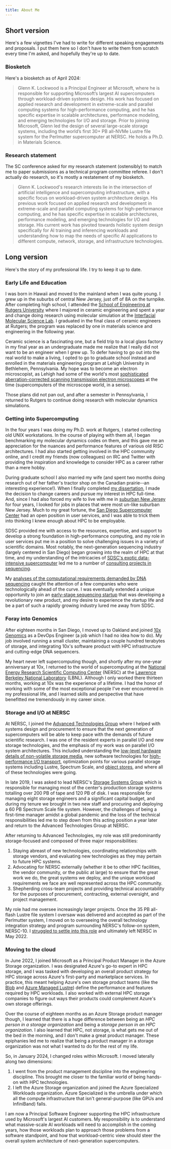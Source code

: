 ```yaml
---
title: About Me
---
```


## Short version

Here's a few vignettes I've had to write for different speaking engagements and
proposals.  I put them here so I don't have to write them from scratch every
time I'm asked, and hopefully they're up to date.

### Biosketch

Here's a biosketch as of April 2024:

> Glenn K. Lockwood is a Principal Engineer at Microsoft, where he is
> responsible for supporting Microsoft’s largest AI supercomputers through
> workload-driven systems design. His work has focused on applied research and
> development in extreme-scale and parallel computing systems for
> high-performance computing, and he has specific expertise in scalable
> architectures, performance modeling, and emerging technologies for I/O and
> storage. Prior to joining Microsoft, Glenn led the design of several
> large-scale storage systems, including the world’s first 30+ PB all-NVMe
> Lustre file system for the Perlmutter supercomputer at NERSC. He holds a Ph.D.
> in Materials Science.

### Research statement

The SC conference asked for my research statement (ostensibly) to match me to
paper submissions as a technical program committee referee. I don't actually do
research, so it's mostly a restatement of my biosketch.

> Glenn K. Lockwood's research interests lie in the intersection of artificial
> intelligence and supercomputing infrastructure, with a specific focus on
> workload-driven system architecture design. His previous work focused on
> applied research and development in extreme-scale and parallel computing
> systems for high-performance computing, and he has specific expertise in
> scalable architectures, performance modeling, and emerging technologies for
> I/O and storage. His current work has pivoted towards holistic system design
> specifically for AI training and inferencing workloads and understanding how
> to map the needs of specific AI applications to different compute, network,
> storage, and infrastructure technologies.

## Long version

Here's the story of my professional life. I try to keep it up to date.

### Early Life and Education

I was born in Hawaii and moved to the mainland when I was quite young.  I grew
up in the suburbs of central New Jersey, just off of 8A on the turnpike.  After
completing high school, I attended the [School of Engineering at Rutgers
University][ru engineering] where I majored in ceramic engineering and spent a
year and change doing research using molecular simulation at the [Interfacial
Molecular Science Lab][imsl].  I graduated in the final class of ceramic
engineers at Rutgers; the program was replaced by one in materials science and
engineering in the following year.

Ceramic science is a fascinating one, but a field trip to a local glass factory
in my final year as an undergraduate made me realize that I really did not want
to be an engineer when I grew up.  To defer having to go out into the real world
to make a living, I opted to go to graduate school instead and enrolled in the
materials engineering program at Lehigh University in Bethlehem, Pennsylvania.
My hope was to become an electron microscopist, as Lehigh had some of the 
world's most [sophisticated aberration-corrected scanning transmission electron
microscopes][camn] at the time (supercomputers of the microscope world, in a
sense).

Those plans did not pan out, and after a semester in Pennsylvania, I returned to
Rutgers to continue doing research with molecular dynamics simulations.

### Getting into Supercomputing

In the four years I was doing my Ph.D. work at Rutgers, I started collecting old
UNIX workstations.  In the course of playing with them all, I began benchmarking
my molecular dynamics codes on them, and this gave me an appreciation for the
nuances and performance features of various old RISC architectures.  I had also
started getting involved in the HPC community online, and I credit my friends
(now colleagues) on IRC and Twitter with providing the inspiration and knowledge
to consider HPC as a career rather than a mere hobby.

During graduate school I also married my wife (and spent two months doing
research out of her father's tractor shop on the Canadian prairie--an
interesting experience!).  When I finally completed [my
dissertation][my dissertation], I made the decision to change careers and
pursue my interest in HPC full-time.  And, since I had also forced my wife to
live with me in [suburban New Jersey][highland park] for four years, I looked
for jobs in places that were most un-like suburban New Jersey.  Much to my
great fortune, the [San Diego Supercomputer Center][sdsc] had an open position
in user services, and I was able to trick them into thinking I knew enough
about HPC to be employable.

SDSC provided me with access to the resources, expertise, and support to develop
a strong foundation in high-performance computing, and my role in user services
put me in a position to solve challenging issues in a variety of scientific
domains.  Most notably, the next-generation sequencing industry (largely
centered in San Diego) began growing into the realm of HPC at that time, and my
understanding of the intricacies of [SDSC's exotic data-intensive
supercomputer][gordon] led me to a number of [consulting projects in
sequencing][janssen slides].

My [analyses of the computational requirements demanded by DNA
sequencing][sequencing cost blog] caught the attention of a few companies who
were technologically ahead of the curve.  I was eventually extended a unique
opportunity to join an [early-stage sequencing startup][10xtech] that was
developing a revolutionary new product, and my desire to experience the startup
life and be a part of such a rapidly growing industry lured me away from SDSC.

### Foray into Genomics

After eighteen months in San Diego, I moved up to Oakland and joined [10x 
Genomics][10x genomics] as a DevOps Engineer (a job which I had no idea how to
do).  My job involved running a small cluster, maintaining a couple hundred
terabytes of storage, and integrating 10x's software product with HPC
infrastructure and cutting-edge DNA sequencers.

My heart never left supercomputing though, and shortly after my one-year anniversary at 10x, I
returned to the world of supercomputing at the [National Energy Research
Scientific Computing Center][nersc] (NERSC) at the [Lawrence Berkeley National
Laboratory][lbl.gov] (LBNL).
Although I only worked there thirteen months, working at 10x was the experience
of a lifetime. 
I had the honor of working with some of the most exceptional people I've ever encountered in my
professional life, and I learned skills and perspective that have benefitted me
tremendously in my career since.

### Storage and I/O at NERSC

At NERSC, I joined the [Advanced Technologies Group][nersc atg] where I helped 
with systems design and procurement to ensure that the next generation of
supercomputers will be able to keep pace with the demands of future scientific
research.  I was one of the resident experts in parallel I/O and new storage
technologies, and the emphasis of my work was on parallel I/O system
architectures.  This included understanding the [low-level hardware details of
non-volatile storage media][nvme page], new software technologies for
[high-performance I/O transport][io forwarding page], optimization points
for various parallel storage systems including Lustre, Spectrum Scale, and
[object stores][object stores page], and where all of these technologies were
going.

In late 2019, I was asked to lead NERSC's [Storage Systems Group][nersc ssg]
which is responsible for managing most of the center's production storage
systems totalling over 200 PB of tape and 120 PB of disk.
I was responsible for managing eight storage engineers and a significant capital
budget, and during my tenure we brought in two new staff and procuring and
deploying a 60 PB Spectrum Scale file system.
However, the challenges of being a first-time manager amidst a global pandemic
and the loss of the technical responsibilities led me to step down from this
acting position a year later and return to the Advanced Technologies Group at
NERSC.

After returning to Advanced Technologies, my role was still predominantly
storage-focused and composed of three major responsibilities:

1. Staying abreast of new technologies, coordinating relationships with storage
   vendors, and evaluating new technologies as they may pertain to future HPC
   systems.
2. Advocating for NERSC externally (whether it be to other HPC facilities, the
   vendor community, or the public at large) to ensure that the great work we
   do, the great systems we deploy, and the unique workload requirements we face
   are well represented across the HPC community.
3. Shepherding cross-team projects and providing technical accountability for
   the purposes of procurement, contracting, external oversight, and project
   management.

My role had me oversee increasingly larger projects.  Once the 35 PB all-flash
Lustre file system I oversaw was delivered and accepted as part of the
Perlmutter system, I moved on to overseeing the overall technology integration
strategy and program surrounding NERSC's follow-on system, NERSC-10.  I
[struggled to settle into this role][life and leaving nersc] and ultimately
left NERSC in May 2022.

### Moving to the cloud

In June 2022, I joined Microsoft as a Principal Product Manager in the Azure
Storage organization.  I was designated Azure's go-to expert in HPC storage, and
I was tasked with developing an overall product strategy for HPC storage across
Azure's first-party and marketplace services. In practice, this meant helping
Azure's own storage product teams (like the [Blob][] and [Azure Managed Lustre][])
define the performance and features required by HPC workloads. I also worked
with external HPC storage companies to figure out ways their products could
complement Azure's own storage offerings.

Over the course of eighteen months as an Azure Storage product manager though, I
learned that there is a huge difference between being an _HPC person in a
storage organization_ and being a _storage person in an HPC organization_. I
also learned that HPC, not storage, is what gets me out of the bed in the
morning, and I don't make a great product manager.  These epiphanies led me to
realize that being a product manager in a storage organization was not what I
wanted to do for the rest of my life.

So, in January 2024, I changed roles within Microsoft. I moved laterally along
two dimensions:

1. I went from the product management discipline into the engineering
   discipline. This brought me closer to the familiar world of being hands-on
   with HPC technologies.
2. I left the Azure Storage organization and joined the Azure Specialized
   Workloads organization. Azure Specialized is the umbrella under which all
   the compute infrastructure that isn't general-purpose (like GPUs and
   InfiniBand) falls.

I am now a Principal Software Engineer supporting the HPC infrastructure used by
Microsoft's largest AI customers. My responsibility is to understand what
massive-scale AI workloads will need to accomplish in the coming years, how
those workloads plan to approach those problems from a software standpoint, and
how that workload-centric view should steer the overall system architecture of
next-generation supercomputers.

[ru engineering]: http://soe.rutgers.edu
[imsl]: http://glass.rutgers.edu/
[lehigh]: http://www.lehigh.edu/matsci/
[camn]: http://www.lehigh.edu/%7Einano/emf_facility.html
[my dissertation]: http://dx.doi.org/doi:10.7282/T3B856T3
[highland park]: http://www.hpboro.com/
[sdsc]: http://www.sdsc.edu/
[gordon]: http://www.sdsc.edu/services/hpc/hpc_systems.html#gordon
[janssen slides]: http://www.slideshare.net/glennklockwood/janssen-presentation
[sequencing cost blog]: http://blog.glennklockwood.com/2014/01/the-1000-genome-computational.html
[10xtech]: https://web.archive.org/web/20140321154310/http://www.10xtechnologies.com/
[ilmn stocks]: https://www.google.com/finance?q=NASDAQ:ILMN
[nersc]: http://www.nersc.gov/
[lbl.gov]: http://www.lbl.gov/
[nersc atg]: http://www.nersc.gov/about/groups/advanced-technologies-group/
[10x genomics]: http://www.10xgenomics.com/
[nvme page]: ../data-intensive/storage/nvram.html
[io forwarding page]: ../data-intensive/storage/io-forwarding.html
[object stores page]: ../data-intensive/storage/object-storage.html
[nersc ssg]: https://www.nersc.gov/about/nersc-staff/storage-systems-group/
[life and leaving nersc]: https://blog.glennklockwood.com/2022/05/life-and-leaving-nersc.html
[Blob]: https://learn.microsoft.com/en-us/azure/storage/blobs/storage-blobs-overview
[Azure Managed Lustre]: https://learn.microsoft.com/en-us/azure/azure-managed-lustre/amlfs-overview
